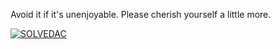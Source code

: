 Avoid it if it's unenjoyable. Please cherish yourself a little more.
<br/>

[![SOLVEDAC](https://solvedac-cards-starcea.paring.moe/profile/aflat)](https://solved.ac/profile/aflat)
